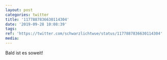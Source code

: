 ```yaml
---
layout: post
categories: twitter
title: '1177887836630114304'
date: '2019-09-28 10:08:39'
tags: 
ref: 'https://twitter.com/schwarzlichtwue/status/1177887836630114304'
media:
---
```

Bald ist es soweit! 

